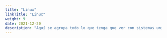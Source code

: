 ```yaml
---
title: "Linux"
linkTitle: "Linux"
weight: 9
date: 2021-12-20
description: "Aquí se agrupa todo lo que tenga que ver con sistemas unix y utilidades de línea de comandos." 
---
```


 

